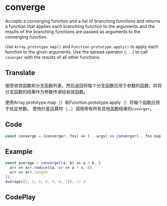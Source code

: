 # converge

Accepts a converging function and a list of branching functions and returns a function that applies each branching function to the arguments and the results of the branching functions are passed as arguments to the converging function.

Use `Array.prototype.map()` and `Function.prototype.apply()` to apply each function to the given arguments.
Use the spread operator (`...`) to call `coverger` with the results of all other functions.

## Translate

接受收敛函数和分支函数列表，然后返回将每个分支函数应用于参数的函数，并将分支函数的结果作为参数传递给收敛函数。

使用Array.prototype.map（）和Function.prototype.apply（）将每个函数应用于给定参数。
使用价差运算符（...）调用带有所有其他函数结果的`coverger`。

## Code

```js
const converge = (converger, fns) => (...args) => converger(...fns.map(fn => fn.apply(null, args)));
```

## Example

```js
const average = converge((a, b) => a / b, [
  arr => arr.reduce((a, v) => a + v, 0),
  arr => arr.length
]);
average([1, 2, 3, 4, 5, 6, 7]); // 4
```

## CodePlay

<template>
  <code-play codeplay-id="" />
</template>
